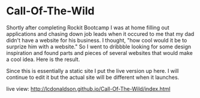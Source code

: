 # Call-Of-The-Wild

Shortly after completing Rockit Bootcamp I was at home filling out applications and chasing down job leads when it 
occured to me that my dad didn't have a website for his business. I thought, "how cool would it be to surprize him with a website." So I went to dribbble looking for some design inspiration and found parts and pieces of several websites that would make a cool idea. Here is the result.

Since this is essentially a static site I put the live version up here. I will continue to edit it but the actual site will be different when it launches.

live view: http://lcdonaldson.github.io/Call-Of-The-Wild/index.html






